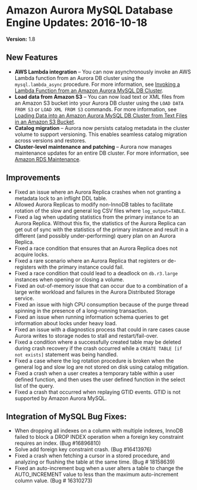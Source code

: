 # Amazon Aurora MySQL Database Engine Updates: 2016\-10\-18<a name="AuroraMySQL.Updates.20161018"></a>

**Version:** 1\.8

## New Features<a name="AuroraMySQL.Updates.20161018.New"></a>
+ **AWS Lambda integration** – You can now asynchronously invoke an AWS Lambda function from an Aurora DB cluster using the `mysql.lambda_async` procedure\. For more information, see [Invoking a Lambda Function from an Amazon Aurora MySQL DB Cluster](AuroraMySQL.Integrating.Lambda.md)\.
+ **Load data from Amazon S3** – You can now load text or XML files from an Amazon S3 bucket into your Aurora DB cluster using the `LOAD DATA FROM S3` or `LOAD XML FROM S3` commands\. For more information, see [Loading Data into an Amazon Aurora MySQL DB Cluster from Text Files in an Amazon S3 Bucket](AuroraMySQL.Integrating.LoadFromS3.md)\.
+ **Catalog migration** – Aurora now persists catalog metadata in the cluster volume to support versioning\. This enables seamless catalog migration across versions and restores\.
+ **Cluster\-level maintenance and patching** – Aurora now manages maintenance updates for an entire DB cluster\. For more information, see [Amazon RDS Maintenance](USER_UpgradeDBInstance.Maintenance.md)\.

## Improvements<a name="AuroraMySQL.Updates.20161018.Improvements"></a>
+ Fixed an issue where an Aurora Replica crashes when not granting a metadata lock to an inflight DDL table\.
+ Allowed Aurora Replicas to modify non\-InnoDB tables to facilitate rotation of the slow and general log CSV files where `log_output=TABLE`\.
+ Fixed a lag when updating statistics from the primary instance to an Aurora Replica\. Without this fix, the statistics of the Aurora Replica can get out of sync with the statistics of the primary instance and result in a different \(and possibly under\-performing\) query plan on an Aurora Replica\. 
+ Fixed a race condition that ensures that an Aurora Replica does not acquire locks\.
+ Fixed a rare scenario where an Aurora Replica that registers or de\-registers with the primary instance could fail\. 
+ Fixed a race condition that could lead to a deadlock on `db.r3.large` instances when opening or closing a volume\.
+ Fixed an out\-of\-memory issue that can occur due to a combination of a large write workload and failures in the Aurora Distributed Storage service\.
+ Fixed an issue with high CPU consumption because of the purge thread spinning in the presence of a long\-running transaction\. 
+ Fixed an issue when running information schema queries to get information about locks under heavy load\.
+ Fixed an issue with a diagnostics process that could in rare cases cause Aurora writes to storage nodes to stall and restart/fail\-over\.
+ Fixed a condition where a successfully created table may be deleted during crash recovery if the crash occurred while a `CREATE TABLE [if not exists]` statement was being handled\.
+ Fixed a case where the log rotation procedure is broken when the general log and slow log are not stored on disk using catalog mitigation\.
+ Fixed a crash when a user creates a temporary table within a user defined function, and then uses the user defined function in the select list of the query\.
+ Fixed a crash that occurred when replaying GTID events\. GTID is not supported by Amazon Aurora MySQL\.

## Integration of MySQL Bug Fixes:<a name="AuroraMySQL.Updates.20161018.Fixes"></a>
+ When dropping all indexes on a column with multiple indexes, InnoDB failed to block a DROP INDEX operation when a foreign key constraint requires an index\. \(Bug \#16896810\)
+ Solve add foreign key constraint crash\. \(Bug \#16413976\)
+ Fixed a crash when fetching a cursor in a stored procedure, and analyzing or flushing the table at the same time\. \(Bug \# 18158639\)
+ Fixed an auto\-increment bug when a user alters a table to change the AUTO\_INCREMENT value to less than the maximum auto\-increment column value\. \(Bug \# 16310273\)